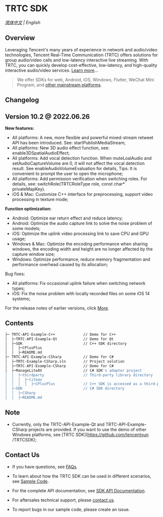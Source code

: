 # TRTC SDK

_[简体中文](README-zh_CN.md) | English_
## Overview

Leveraging Tencent's many years of experience in network and audio/video technologies, Tencent Real-Time Communication (TRTC) offers solutions for group audio/video calls and low-latency interactive live streaming. With TRTC, you can quickly develop cost-effective, low-latency, and high-quality interactive audio/video services. [Learn more](https://cloud.tencent.com/document/product/647/16788)...

> We offer SDKs for web, Android, iOS, Windows, Flutter, WeChat Mini Program, and [other mainstream platforms](https://github.com/LiteAVSDK?q=TRTC_&type=all&sort=).



## Changelog
## Version 10.2 @ 2022.06.26

**New features:**

- All platforms: A new, more flexible and powerful mixed-stream retweet API has been introduced. See: startPublishMediaStream;
- All platforms: New 3D audio effect function, see: enable3DSpatialAudioEffect;
- All platforms: Add vocal detection function. When muteLoalAudio and setAudioCaptureVolume are 0, it will not affect the vocal detection result. See enableAudioVolumeEvaluation for details, Tips: It is convenient to prompt the user to open the microphone;
- All platforms: Add permission verification when switching roles. For details, see: switchRole(TRTCRoleType role, const char* privateMapKey).
- iOS & Mac: Customize C++ interface for preprocessing, support video processing in texture mode;

**Function optimization:**

- Android: Optimize ear return effect and reduce latency;
- Android: Optimize the audio capture link to solve the noise problem of some models;
- iOS: Optimize the uplink video processing link to save CPU and GPU usage;
- Windows & Mac: Optimize the encoding performance when sharing windows, the encoding width and height are no longer affected by the capture window size;
- Windows: Optimize performance, reduce memory fragmentation and performance overhead caused by its allocation;

Bug fixes:

- All platforms: Fix occasional uplink failure when switching network types;
- iOS: Fix the noise problem with locally recorded files on some iOS 14 systems;


For the release notes of earlier versions, click [More](https://cloud.tencent.com/document/product/647/46907).


## Contents

```bash
├─ TRTC-API-Example-C++             // Demo for C++
│  ├─TRTC-API-Example-Qt            // Demo for Qt
│  ├─SDK                            // C++ SDK directory
│  │  ├─CPlusPlus
│  │  ├─README.md
├─ TRTC-API-Example-CSharp          // Demo for C#
│  ├─TRTC-Example-CSharp.sln        // Project solution
│  ├─TRTC-API-Example-CSharp        // Demo for C#
│  ├─ManageLiteAV                   // C# SDK's adapter project
│  │  ├─thirdparty                  // Third-party library directory
│  │  │  ├─liteav              
│  │  │  │  ├─CPlusPlus             // C++ SDK is accessed as a third-party library   
│  ├─SDK                            // C# SDK directory
│  │  ├─CSharp              
│  │  ├─README.md
```



## Note

- Currently, only the TRTC-API-Example-Qt and TRTC-API-Example-CSharp projects are provided. If you want to use the demo of other Windows platforms, see [TRTC SDK](https://github.com/tencentyun /TRTCSDK);



## Contact Us
- If you have questions, see [FAQs](https://cloud.tencent.com/document/product/647/43018).

- To learn about how the TRTC SDK can be used in different scenarios, see [Sample Code](https://intl.cloud.tencent.com/document/product/647/42963).

- For the complete API documentation, see [SDK API Documentation](http://doc.qcloudtrtc.com/md_introduction_trtc_Windows_cpp_%E6%A6%82%E8%A7%88.html).
- For aftersales technical support, please [contact us](https://intl.cloud.tencent.com/contact-us).
- To report bugs in our sample code, please create an issue.
